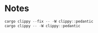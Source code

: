 # Notes

```ps1
cargo clippy --fix -- -W clippy::pedantic 
cargo clippy -- -W clippy::pedantic 
```
